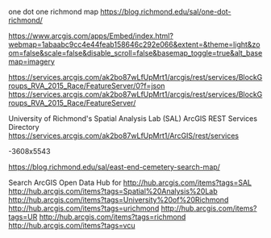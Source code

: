 one dot one richmond map
https://blog.richmond.edu/sal/one-dot-richmond/

https://www.arcgis.com/apps/Embed/index.html?webmap=1abaabc9cc4e44feab158646c292e066&extent=&theme=light&zoom=false&scale=false&disable_scroll=false&basemap_toggle=true&alt_basemap=imagery

https://services.arcgis.com/ak2bo87wLfUpMrt1/arcgis/rest/services/BlockGroups_RVA_2015_Race/FeatureServer/0?f=json
https://services.arcgis.com/ak2bo87wLfUpMrt1/arcgis/rest/services/BlockGroups_RVA_2015_Race/FeatureServer/

University of Richmond's Spatial Analysis Lab (SAL) ArcGIS REST Services Directory
https://services.arcgis.com/ak2bo87wLfUpMrt1/ArcGIS/rest/services


-3608x5543


https://blog.richmond.edu/sal/east-end-cemetery-search-map/



Search ArcGIS Open Data Hub for
http://hub.arcgis.com/items?tags=SAL
http://hub.arcgis.com/items?tags=Spatial%20Analysis%20Lab
http://hub.arcgis.com/items?tags=University%20of%20Richmond
http://hub.arcgis.com/items?tags=urichmond
http://hub.arcgis.com/items?tags=UR
http://hub.arcgis.com/items?tags=richmond
http://hub.arcgis.com/items?tags=vcu
